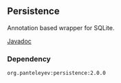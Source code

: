 ## Persistence

Annotation based wrapper for SQLite.

[Javadoc](http://www.panteleyev.org/javadoc/persistence/)

### Dependency

```
org.panteleyev:persistence:2.0.0
```
